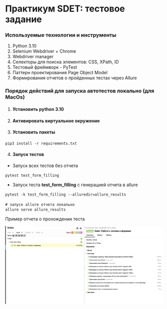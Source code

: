 # Практикум SDET: тестовое задание

### Используемые технологии и инструменты
1) Python 3.10
2) Selenium Webdriver + Chrome
3) Webdriver manager
3) Cелекторы для поиска элементов: CSS, XPath, ID
4) Тестовый фреймворк - PyTest
5) Паттерн проектирования Page Object Model
6) Формирования отчетов о пройденных тестах через Allure


### Порядок действий для запуска автотестов локально (для MacOs)

1. #### Установить python 3.10
2. #### Активировать виртуальное окружение

3. #### Установить пакеты
```
pip3 install -r requirements.txt
```
4. #### Запуск тестов 
* Запуск всех тестов без отчета
```
pytest test_form_filling
```

* Запуск теста **test_form_filling** с генерацией отчета в allure
```
pytest -k test_form_filling --alluredir=allure_results

# запуск allure отчета локально
allure serve allure_results
```
Пример отчета о прохождении теста

![img.png](img.png)
